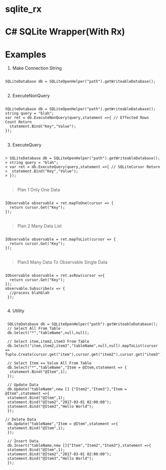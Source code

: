 # sqlite_rx
C# SQLite Wrapper(With Rx)
=========
# Examples

1. Make Connection String
<pre>
<code>
SQLiteDatabase db = SQLiteOpenHelper("path").getWriteableDatabase();
</code>
</pre>

2. ExecuteNonQuery
<pre>
<code>
SQLiteDatabase db = SQLiteOpenHelper("path").getWriteableDatabase();
string query = "blah";
var ret = db.ExecuteNonQuery(query,statement =>{ // Effected Rows Count Return
  statement.Bind("Key","Value");
}); 
</code>
</pre>

3. ExecuteQuery
<pre>
<code>
> SQLiteDatabase db = SQLiteOpenHelper("path").getWriteableDatabase();
> string query = "blah";
> var ret = db.ExecuteQuery(query,statement =>{ // SQLiteCursor Return
>  statement.Bind("Key","Value");
> });
</code>
</pre>

> Plan 1 Only One Data
<pre>
<code>
IObservable observable = ret.mapToOne(cursor => {
  return cursor.Get<type>("Key");
});
</code>
</pre>
> Plan 2 Many Data List
<pre>
<code>
IObservable observable = ret.mapToList(cursor => {
  return cursor.Get<type>("Key");
});
</code>
</pre>

> Plan3 Many Data To Observable Single Data
<pre>
<code>
IObservable observable = ret.asRow(cursor =>{
  return cursor.Get<type>("Key");
});
observable.Subscribe(x => {
  //process blahblah
 });
 </code>
</pre>

 4. Utility
 <pre>
<code>
 SQLiteDatabase db = SQLiteOpenHelper("path").getWriteableDatabase();
 // Select All From Table
 db.Select("*","tableName",null,null);
 
 // Select item,item2,item3 From Table
 db.Select("item,item2,item3","tableName",null,null).mapToList(cursor => Tuple.Create(cursor.get<int>("item"),cursor.get<DateTime>("item2"),cursor.get<string>("item3"));
 
 // Select Item == Value All From Table
 db.Select("*","tableName","Item = @Item,statement => {
  statement.Bind("@Item",1);
 });
 
 // Update Data
 db.Update("tableName",new [] {"Item2","Item3"},"Item = @Item",statement =>{
 statement.Bind("@Item",1);
 statement.Bind("@Item2","2017-03-01 02:00:00");
 statement.Bind("@Item3","Hello World");
 });
 
// Delete Data
 db.Update("tableName","Item = @Item",statement =>{
 statement.Bind("@Item",1);
 });
 
 // Insert Data
 db.Insert("tableName,new []{"Item","Item2","Item3"},statement =>{
 statement.Bind("@Item",1);
 statement.Bind("@Item2","2017-03-01 02:00:00");
 statement.Bind("@Item3","Hello World");
 });
 </code>
</pre>

